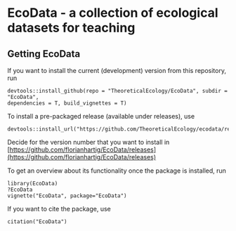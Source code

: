 # EcoData - a collection of ecological datasets for teaching


## Getting EcoData

If you want to install the current (development) version from this repository, run

```{r}
devtools::install_github(repo = "TheoreticalEcology/EcoData", subdir = "EcoData", 
dependencies = T, build_vignettes = T)
```

To install a pre-packaged release (available under releases), use 

```{r}
devtools::install_url("https://github.com/TheoreticalEcology/ecodata/releases/download/v0.0.0.2/EcoData_0.0.0.2.tar.gz")
```

Decide for the version number that you want to install in [https://github.com/florianhartig/EcoData/releases](https://github.com/florianhartig/EcoData/releases) 


To get an overview about its functionality once the package is installed, run

```{r}
library(EcoData)
?EcoData
vignette("EcoData", package="EcoData")
```

If you want to cite the package, use

```{r}
citation("EcoData")
```

